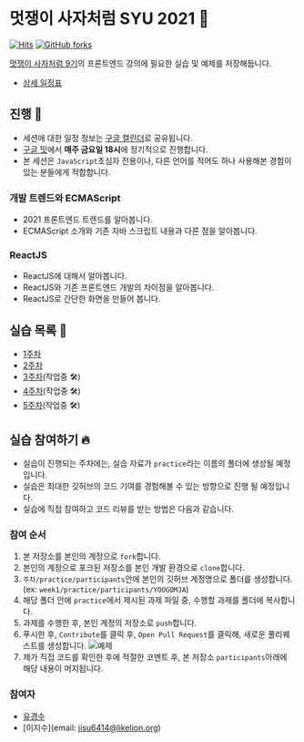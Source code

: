 # 멋쟁이 사자처럼 SYU 2021 🦁

[![Hits](https://hits.seeyoufarm.com/api/count/incr/badge.svg?url=https%3A%2F%2Fgithub.com%2FYOOGOMJA%2Fsyu-likelion-2021&count_bg=%2379C83D&title_bg=%23555555&icon=&icon_color=%23E7E7E7&title=hits&edge_flat=false)](https://hits.seeyoufarm.com)
[![GitHub forks](https://img.shields.io/github/forks/YOOGOMJA/syu-likelion-2021)](https://github.com/YOOGOMJA/syu-likelion-2021/network)

[멋쟁이 사자처럼 9기](https://github.com/SYULION9TH)의 프론트엔드 강의에 필요한 실습 및 예제를 저장해둡니다.

- [상세 일정표](https://ambiguous-lemongrass-fb3.notion.site/9-2-dc507870f0604b4093bde7144a2eef0b)

## 진행 🚨

- 세션에 대한 일정 정보는 [구글 캘린더](https://calendar.google.com/calendar/u/0?cid=Y19jN2tuZThnNHFkaWoyZ3MyZWE0MWZpamZlb0Bncm91cC5jYWxlbmRhci5nb29nbGUuY29t)로 공유됩니다.
- [구글 밋](http://meet.google.com/kgw-ytzi-rrs)에서 **매주 금요일 18시**에 정기적으로 진행합니다.
- 본 세션은 `JavaScript`초심자 전용이나, 다른 언어를 적어도 하나 사용해본 경험이 있는 분들에게 적합합니다.

### 개발 트렌드와 ECMAScript

- 2021 프론트엔드 트렌드를 알아봅니다.
- ECMAScript 소개와 기존 자바 스크립트 내용과 다른 점을 알아봅니다.

### ReactJS

- ReactJS에 대해서 알아봅니다.
- ReactJS와 기존 프론트엔드 개발의 차이점을 알아봅니다.
- ReactJS로 간단한 화면을 만들어 봅니다.

## 실습 목록 🎁

- [1주차](https://github.com/YOOGOMJA/syu-likelion-2021-front/tree/master/week1)
- [2주차](https://github.com/YOOGOMJA/syu-likelion-2021-front/tree/master/week2)
- [3주차](https://github.com/YOOGOMJA/syu-likelion-2021-front/tree/master/week3)(작업중 🛠)
- [4주차](https://github.com/YOOGOMJA/syu-likelion-2021-front/tree/master/week4)(작업중 🛠)
- [5주차](https://github.com/YOOGOMJA/syu-likelion-2021-front/tree/master/week5)(작업중 🛠)

## 실습 참여하기 🔥

- 실습이 진행되는 주차에는, 실습 자료가 `practice`라는 이름의 폴더에 생성될 예정입니다.
- 실습은 최대한 깃허브의 코드 기여를 경험해볼 수 있는 방향으로 진행 될 예정입니다.
- 실습에 직접 참여하고 코드 리뷰를 받는 방법은 다음과 같습니다.

### 참여 순서

1. 본 저장소를 본인의 계정으로 `fork`합니다.
2. 본인의 계정으로 포크된 저장소를 본인 개발 환경으로 `clone`합니다.
3. `주차/practice/participants`안에 본인의 깃허브 계정명으로 폴더를 생성합니다. (ex: `week1/practice/participants/YOOGOMJA`)
4. 해당 폴더 안에 `practice`에서 제시된 과제 파일 중, 수행할 과제를 폴더에 복사합니다.
5. 과제를 수행한 후, 본인 계정의 저장소로 `push`합니다.
6. 푸시한 후, `Contribute`를 클릭 후, `Open Pull Request`를 클릭해, 새로운 풀리퀘스트를 생성합니다.
   ![예제](https://user-images.githubusercontent.com/15305733/130645298-b618df07-555b-4aad-9076-2aa898663c63.png)
7. 제가 직접 코드를 확인한 후에 적절한 코멘트 후, 본 저장소 `participants`아래에 해당 내용이 머지됩니다.

### 참여자 

- [유경수](mailto:dev.yoogomja@gmail.com)
- [이지수](email: jisu6414@likelion.org)
